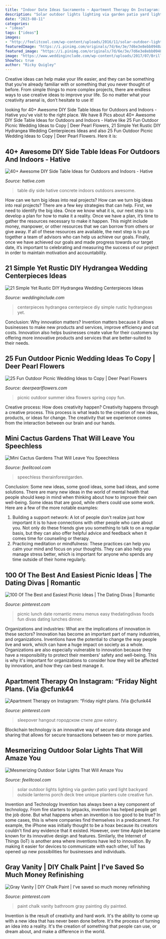 ```yaml
---
title: "Indoor Date Ideas Sacramento ~ Apartment Therapy On Instagram: “friday Night Plans. (via @cfunk44"
description: "Solar outdoor lights lighting via garden patio yard light backyard outside lanterns porch deck tree unique planters cute creative fun"
date: "2023-08-11"
categories:
- "ideas"
tags: ["ideas"]
images:
- "http://feelitcool.com/wp-content/uploads/2016/11/solar-outdoor-lighting-ideas16.jpg"
featuredImage: "https://i.pinimg.com/originals/7d/6e/3e/7d6e3e8ebb0948a98613fb600f3522c5.jpg"
featured_image: "https://i.pinimg.com/originals/7d/6e/3e/7d6e3e8ebb0948a98613fb600f3522c5.jpg"
image: "https://www.weddinginclude.com/wp-content/uploads/2017/07/Brilliant-hydrangeas-Wedding-Centerpiece.jpg"
ShowToc: true
author: "Ricky Quigley"
---
```



Creative ideas can help make your life easier, and they can be something that you’re already familiar with or something that you never thought of before. From simple things to more complex projects, there are endless ways to use creative ideas to improve your life. So no matter what your creativity arsenal is, don’t hesitate to use it!

	

		
looking for 40+ Awesome DIY Side Table Ideas for Outdoors and Indoors - Hative you've visit to the right place. We have 8 Pics about 40+ Awesome DIY Side Table Ideas for Outdoors and Indoors - Hative like 25 Fun Outdoor Picnic Wedding Ideas to Copy | Deer Pearl Flowers, 21 Simple Yet Rustic DIY Hydrangea Wedding Centerpieces Ideas and also 25 Fun Outdoor Picnic Wedding Ideas to Copy | Deer Pearl Flowers. Here it is:
		
    
## 40+ Awesome DIY Side Table Ideas For Outdoors And Indoors - Hative

<img loading=lazy src="https://hative.com/wp-content/uploads/2017/09/side-table-diy/7-side-table-diy-ideas-tutorials.jpg" onerror="this.onerror=null;this.src='https://tse1.mm.bing.net/th?id=OIP._s0VMUbyZotN7eIN5GOdCAHaWZ&amp;pid=15.1';" alt="40+ Awesome DIY Side Table Ideas for Outdoors and Indoors - Hative">

_Source: hative.com_

>table diy side hative concrete indoors outdoors awesome. 

	

How can we turn big ideas into real projects?
How can we turn big ideas into real projects? There are a few key strategies that can help. First, we need to identify the big idea. Once we know what it is, our next step is to develop a plan for how to make it a reality. Once we have a plan, it’s time to gather the resources necessary to make it happen. This might include money, manpower, or other resources that we can borrow from others or give away. If all of these resources are available, the next step is to put together a team of advisors who can help us achieve our goals. Finally, once we have achieved our goals and made progress towards our target date, it’s important to celebrating and measuring the success of our project in order to maintain motivation and accountability.

    
## 21 Simple Yet Rustic DIY Hydrangea Wedding Centerpieces Ideas

<img loading=lazy src="https://www.weddinginclude.com/wp-content/uploads/2017/07/Brilliant-hydrangeas-Wedding-Centerpiece.jpg" onerror="this.onerror=null;this.src='https://tse2.mm.bing.net/th?id=OIP.--BWV_GSjILZi-G0ACH_kgHaLF&amp;pid=15.1';" alt="21 Simple Yet Rustic DIY Hydrangea Wedding Centerpieces Ideas">

_Source: weddinginclude.com_

>centerpieces hydrangea centerpiece diy simple rustic hydrangeas yet. 

	

Conclusion: Why innovation matters?
Invention matters because it allows businesses to make new products and services, improve efficiency and cut costs. Innovation also helps businesses create value for their customers by offering more innovative products and services that are better-suited to their needs.

    
## 25 Fun Outdoor Picnic Wedding Ideas To Copy | Deer Pearl Flowers

<img loading=lazy src="https://www.deerpearlflowers.com/wp-content/uploads/2017/02/Summer-Outdoor-Picnic-Wedding-Ideas-8.jpg" onerror="this.onerror=null;this.src='https://tse2.mm.bing.net/th?id=OIP.tO_a-FDAGmmt5S_45aWA_wHaLH&amp;pid=15.1';" alt="25 Fun Outdoor Picnic Wedding Ideas to Copy | Deer Pearl Flowers">

_Source: deerpearlflowers.com_

>picnic outdoor summer idea flowers spring copy fun. 

	

Creative process: How does creativity happen?
Creativity happens through a creative process. This process is what leads to the creation of new ideas, products, or ideas for change. The creativity that we experience comes from the interaction between our brain and our hands.

    
## Mini Cactus Gardens That Will Leave You Speechless

<img loading=lazy src="https://feelitcool.com/wp-content/uploads/2016/06/mini-cactus-garden16.jpg" onerror="this.onerror=null;this.src='https://tse3.mm.bing.net/th?id=OIP.AkYCc8NU9uP_dIV9Vr8hnwHaLG&amp;pid=15.1';" alt="Mini Cactus Gardens That Will Leave You Speechless">

_Source: feelitcool.com_

>speechless therainforestgarden. 

	

Conclusion: Some new ideas, some good ideas, some bad ideas, and some solutions.
There are many new ideas in the world of mental health that people should keep in mind when thinking about how to improve their own well-being. Some ideas that are good, while others could use some work. Here are a few of the more notable examples: 
1) Building a support network: A lot of people don't realize just how important it is to have connections with other people who care about you. Not only do these friends give you something to talk to on a regular basis, but they can also offer helpful advice and feedback when it comes time for counseling or therapy. 
2) Practicing meditation or mindfulness: These practices can help you calm your mind and focus on your thoughts. They can also help you manage stress better, which is important for anyone who spends any time outside of their home regularly.

    
## 100 Of The Best And Easiest Picnic Ideas | The Dating Divas | Romantic

<img loading=lazy src="https://i.pinimg.com/736x/98/0c/e5/980ce5207489e1d6cf9226311348fe8f.jpg" onerror="this.onerror=null;this.src='https://tse2.mm.bing.net/th?id=OIP.qRBDFhTrPudhQSc2URymDAHaLH&amp;pid=15.1';" alt="100 Of The Best and Easiest Picnic Ideas | The Dating Divas | Romantic">

_Source: pinterest.com_

>picnic lunch date romantic menu menus easy thedatingdivas foods fun divas dating lunches dinner. 

	

Organizations and industries: What are the implications of innovation in these sectors?
Innovation has become an important part of many industries, and organizations. Inventions have the potential to change the way people live and work, which can have a huge impact on society as a whole. Organizations are also especially vulnerable to innovation because they have a responsibility to protect their members' safety and well-being. This is why it's important for organizations to consider how they will be affected by innovation, and how they can best manage it.

    
## Apartment Therapy On Instagram: “Friday Night Plans. (Via @cfunk44

<img loading=lazy src="https://i.pinimg.com/736x/6e/da/19/6eda190915ba22802556e39a092c674e.jpg" onerror="this.onerror=null;this.src='https://tse3.mm.bing.net/th?id=OIP.tnDUMqgBB7tzcFaKqtVz_AHaJF&amp;pid=15.1';" alt="Apartment Therapy on Instagram: “Friday night plans. (Via @cfunk44">

_Source: pinterest.com_

>sleepover hangout городском стиле дом eatery. 

	

Blockchain technology is an innovative way of secure data storage and sharing that allows for secure transactions between two or more parties.

    
## Mesmerizing Outdoor Solar Lights That Will Amaze You

<img loading=lazy src="http://feelitcool.com/wp-content/uploads/2016/11/solar-outdoor-lighting-ideas16.jpg" onerror="this.onerror=null;this.src='https://tse4.mm.bing.net/th?id=OIP.5C5wzR_Klkuhr-jLr_Ke6AHaLF&amp;pid=15.1';" alt="Mesmerizing Outdoor Solar Lights That Will Amaze You">

_Source: feelitcool.com_

>solar outdoor lights lighting via garden patio yard light backyard outside lanterns porch deck tree unique planters cute creative fun. 

	

Invention and Technology
Invention has always been a key component of technology. From fire starters to jetpacks, invention has helped people get the job done. But what happens when an invention is too good to be true? In some cases, this is where companies find themselves in a predicament. For example, the iPhone was initially thought to be a hoax because its creators couldn't find any evidence that it existed. However, over time Apple became known for its innovative design and features. Similarly, the Internet of Things (IoT) is another area where inventions have led to innovation. By making it easier for devices to communicate with each other, IoT has opened up new possibilities for businesses and individuals.

    
## Gray Vanity | DIY Chalk Paint | I’ve Saved So Much Money Refinishing

<img loading=lazy src="https://i.pinimg.com/originals/7d/6e/3e/7d6e3e8ebb0948a98613fb600f3522c5.jpg" onerror="this.onerror=null;this.src='https://tse1.mm.bing.net/th?id=OIP.2GFEMwNDmuw29XZvHyEIrgHaJ4&amp;pid=15.1';" alt="Gray Vanity | DIY Chalk Paint | I’ve saved so much money refinishing">

_Source: pinterest.com_

>paint chalk vanity bathroom gray painting diy painted. 

	

Invention is the result of creativity and hard work. It's the ability to come up with a new idea that has never been done before. It's the process of turning an idea into a reality. It's the creation of something that people can use, or dream about, and make a difference in the world.

